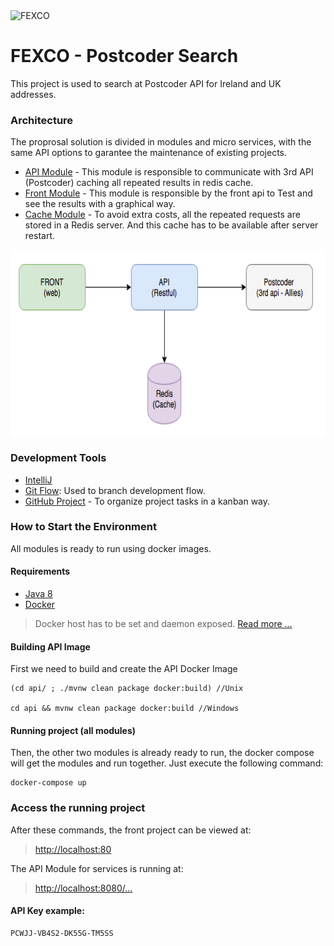 <img src="https://s3videos.travelmole.tv/mailtmtvupload/Quarter4_2013/Roger_mechri_v1.jpg" height="100" alt="FEXCO">

# FEXCO - Postcoder Search

This project is used to search at Postcoder API for Ireland and UK addresses.

### Architecture

The proprosal solution is divided in modules and micro services, with the same API options to garantee the maintenance of existing projects.

 - [API Module](api/README.md) - This module is responsible to communicate with 3rd API (Postcoder) caching all repeated results in redis cache.
 - [Front Module](front/README.md)  - This module is responsible by the front api to Test and see the results with a graphical way.
 - [Cache Module](redis/README.md)  - To avoid extra costs, all the repeated requests are stored in a Redis server. And this cache has to be available after server restart.

<img align="center" src="readme-files/main-flow.png" height="300" alt="Architecture-img">


### Development Tools

- [IntelliJ](https://www.jetbrains.com/idea/)
- [Git Flow](https://danielkummer.github.io/git-flow-cheatsheet/index.html): Used to branch development flow.
- [GitHub Project](https://github.com/tuliocastro/postcode-fexco/projects) - To organize project tasks in a kanban way.

### How to Start the Environment
All modules is ready to run using docker images.

#### Requirements
- [Java 8](http://www.oracle.com/technetwork/java/javase/downloads/index.html)
- [Docker](https://docs.docker.com/engine/installation/)

> Docker host has to be set and daemon exposed. [Read more ...](https://docs.docker.com/engine/reference/commandline/dockerd/#bind-docker-to-another-hostport-or-a-unix-socket)


#### Building API Image

First we need to build and create the API Docker Image

    (cd api/ ; ./mvnw clean package docker:build) //Unix
    
    cd api && mvnw clean package docker:build //Windows
    
    
#### Running project (all modules)
Then, the other two modules is already ready to run, the docker compose will get the modules and run together. Just execute the following command:

    docker-compose up


### Access the running project

After these commands, the front project can be viewed at:

> [http://localhost:80](http://localhost:80)

The API Module for services is running at:

> [http://localhost:8080/...](http://localhost:8080)
   
 #### API Key example:
 
    PCWJJ-VB4S2-DK55G-TM5SS
